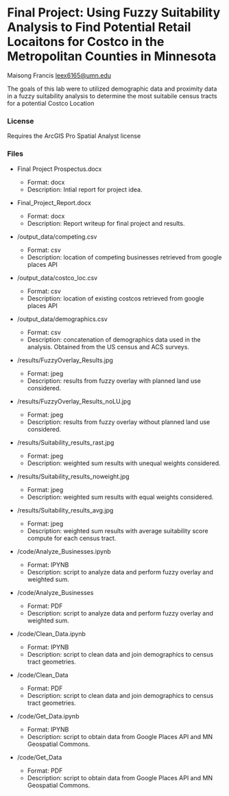 # Final Project: Using Fuzzy Suitability Analysis to Find Potential Retail Locaitons for Costco in the Metropolitan Counties in Minnesota

Maisong Francis
leex6165@umn.edu

The goals of this lab were to utilized demographic data and proximity data in a fuzzy suitability analysis to determine the most suitabile census tracts for a potential Costco Location

### License
Requires the ArcGIS Pro Spatial Analyst license

### Files
* Final Project Prospectus.docx
    * Format: docx
    * Description: Intial report for project idea. 

* Final_Project_Report.docx
    * Format: docx
    * Description: Report writeup for final project and results. 

* /output_data/competing.csv
    * Format: csv
    * Description: location of competing businesses retrieved from google places API 

* /output_data/costco_loc.csv
    * Format: csv
    * Description: location of existing costcos retrieved from google places API 

* /output_data/demographics.csv
    * Format: csv
    * Description: concatenation of demographics data used in the analysis. Obtained from the US census and ACS surveys.

* /results/FuzzyOverlay_Results.jpg
    * Format: jpeg
    * Description: results from fuzzy overlay with planned land use considered. 

* /results/FuzzyOverlay_Results_noLU.jpg
    * Format: jpeg
    * Description: results from fuzzy overlay without planned land use considered. 

* /results/Suitability_results_rast.jpg
    * Format: jpeg
    * Description: weighted sum results with unequal weights considered.

* /results/Suitability_results_noweight.jpg
    * Format: jpeg
    * Description: weighted sum results with equal weights considered.

* /results/Suitability_results_avg.jpg
    * Format: jpeg
    * Description: weighted sum results with average suitability score compute for each census tract. 

* /code/Analyze_Businesses.ipynb
    * Format: IPYNB
    * Description: script to analyze data and perform fuzzy overlay and weighted sum. 
* /code/Analyze_Businesses
    * Format: PDF
    * Description: script to analyze data and perform fuzzy overlay and weighted sum. 

* /code/Clean_Data.ipynb
    * Format: IPYNB
    * Description: script to clean data and join demographics to census tract geometries. 

* /code/Clean_Data
    * Format: PDF
    * Description: script to clean data and join demographics to census tract geometries. 

* /code/Get_Data.ipynb
    * Format: IPYNB
    * Description: script to obtain data from Google Places API and MN Geospatial Commons.

* /code/Get_Data
    * Format: PDF
    * Description: script to obtain data from Google Places API and MN Geospatial Commons.
